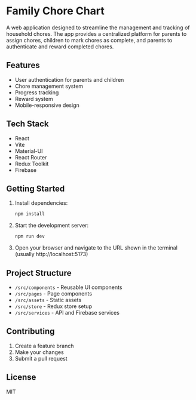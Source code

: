 # Family Chore Chart

A web application designed to streamline the management and tracking of household chores. The app provides a centralized platform for parents to assign chores, children to mark chores as complete, and parents to authenticate and reward completed chores.

## Features

- User authentication for parents and children
- Chore management system
- Progress tracking
- Reward system
- Mobile-responsive design

## Tech Stack

- React
- Vite
- Material-UI
- React Router
- Redux Toolkit
- Firebase

## Getting Started

1. Install dependencies:
   ```bash
   npm install
   ```

2. Start the development server:
   ```bash
   npm run dev
   ```

3. Open your browser and navigate to the URL shown in the terminal (usually http://localhost:5173)

## Project Structure

- `/src/components` - Reusable UI components
- `/src/pages` - Page components
- `/src/assets` - Static assets
- `/src/store` - Redux store setup
- `/src/services` - API and Firebase services

## Contributing

1. Create a feature branch
2. Make your changes
3. Submit a pull request

## License

MIT
